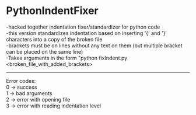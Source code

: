 # PythonIndentFixer
-hacked together indentation fixer/standardizer for python code   
-this version standardizes indentation based on inserting '{' and '}' characters into a copy of the broken file  
-brackets must be on lines without any text on them (but multiple bracket can be placed on the same line)  
-Takes arguments in the form "python fixIndent.py <broken_file_with_added_brackets> <outputFile>  

---

Error codes:  
  0 -> success  
  1 -> bad arguments  
  2 -> error with opening file  
  3 -> error with reading indentation level  
